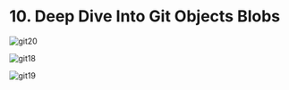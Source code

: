 # 10. Deep Dive Into Git Objects Blobs

![git20](https://user-images.githubusercontent.com/50626798/231972155-bb122a74-e264-4e25-a2ce-732d5ef81266.png)

![git18](https://user-images.githubusercontent.com/50626798/231972164-565907ba-bf70-4b75-8c0e-50afc29212dc.png)

![git19](https://user-images.githubusercontent.com/50626798/231972168-aa097120-9386-4202-8e68-f937dfd970f0.png)

